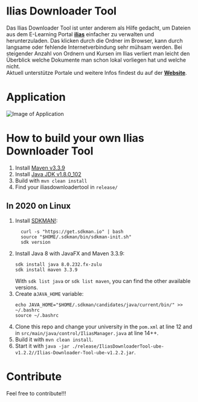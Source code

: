 Ilias Downloader Tool
===================

Das Ilias Downloader Tool ist unter anderem als Hilfe gedacht, um Dateien aus dem
E-Learning Portal [**ilias**](https://www.ilias.de/)
einfacher zu verwalten und herunterzuladen. Das klicken durch die Ordner im Browser, kann durch langsame oder fehlende Internetverbindung sehr mühsam werden. Bei steigender Anzahl von Ordnern und Kursen im Ilias verliert man leicht den Überblick welche Dokumente man schon lokal vorliegen hat und welche nicht.
<br>
Aktuell unterstütze Portale und weitere Infos findest du auf der [**Website**](https://iliasdownloadertool.de).

Application
===================

![Image of Application](https://iliasdownloadertool.de/static/img/screenshot.png)


How to build your own Ilias Downloader Tool
================

1. Install [Maven v3.3.9](https://maven.apache.org/download.cgi)
2. Install [Java JDK v1.8.0_102](http://www.oracle.com/technetwork/java/javase/downloads/jdk8-downloads-2133151.html)
3. Build with ```mvn clean install``` 
4. Find your iliasdownloadertool in ```release/```

In 2020 on Linux
----------------

1. Install [SDKMAN!](https://sdkman.io/install):
    ```shell
      curl -s "https://get.sdkman.io" | bash
      source "$HOME/.sdkman/bin/sdkman-init.sh"
      sdk version
    ```
2. Install Java 8 with JavaFX and Maven 3.3.9:
    ```shell
   sdk install java 8.0.232.fx-zulu
   sdk install maven 3.3.9
    ```
   With `sdk list java` or  `sdk list maven`, you can find the other available versions.
3. Create a`JAVA_HOME` variable:
    ```shell
   echo JAVA_HOME="$HOME/.sdkman/candidates/java/current/bin/" >> ~/.bashrc
   source ~/.bashrc
    ```
4. Clone this repo and change your university in the `pom.xml` at line 12 and in `src/main/java/control/IliasManager.java` at line 14++.
5. Build it with `mvn clean install`.
6. Start it with `java -jar ./release/IliasDownloaderTool-ube-v1.2.2//Ilias-Downloader-Tool-ube-v1.2.2.jar`.


Contribute
================
Feel free to contribute!!!


